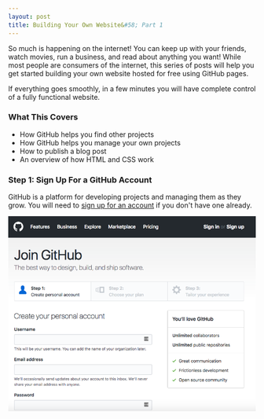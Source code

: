 ```yaml
---
layout: post
title: Building Your Own Website&#58; Part 1
---
```


So much is happening on the internet! You can keep up with your friends, watch movies, run a business, and read about anything you want! While most people are consumers of the internet, this series of posts will help you get started building your own website hosted for free using GitHub pages.

If everything goes smoothly, in a few minutes you will have complete control of a fully functional website.

### What This Covers

* How GitHub helps you find other projects
* How GitHub helps you manage your own projects
* How to publish a blog post
* An overview of how HTML and CSS work

### Step 1: Sign Up For a GitHub Account

GitHub is a platform for developing projects and managing them as they grow. You will need to [sign up for an account](https://github.com/join) if you don't have one already.

![GitHub Sign Up Screenshot](/images/2018-06-04-github-signin.png "GitHub Sign Up Screenshot")
